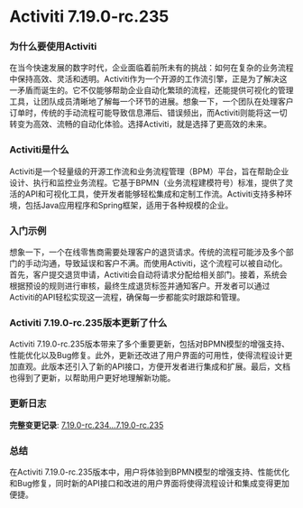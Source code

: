 # Activiti 7.19.0-rc.235
### 为什么要使用Activiti

在当今快速发展的数字时代，企业面临着前所未有的挑战：如何在复杂的业务流程中保持高效、灵活和透明。Activiti作为一个开源的工作流引擎，正是为了解决这一矛盾而诞生的。它不仅能够帮助企业自动化繁琐的流程，还能提供可视化的管理工具，让团队成员清晰地了解每一个环节的进展。想象一下，一个团队在处理客户订单时，传统的手动流程可能导致信息滞后、错误频出，而Activiti则能将这一切转变为高效、流畅的自动化体验。选择Activiti，就是选择了更高效的未来。

### Activiti是什么

Activiti是一个轻量级的开源工作流和业务流程管理（BPM）平台，旨在帮助企业设计、执行和监控业务流程。它基于BPMN（业务流程建模符号）标准，提供了灵活的API和可视化工具，使开发者能够轻松集成和定制工作流。Activiti支持多种环境，包括Java应用程序和Spring框架，适用于各种规模的企业。

### 入门示例

想象一下，一个在线零售商需要处理客户的退货请求。传统的流程可能涉及多个部门的手动沟通，导致延误和客户不满。而使用Activiti，这个流程可以被自动化。首先，客户提交退货申请，Activiti会自动将请求分配给相关部门。接着，系统会根据预设的规则进行审核，最终生成退货标签并通知客户。开发者可以通过Activiti的API轻松实现这一流程，确保每一步都能实时跟踪和管理。

### Activiti 7.19.0-rc.235版本更新了什么

Activiti 7.19.0-rc.235版本带来了多个重要更新，包括对BPMN模型的增强支持、性能优化以及Bug修复。此外，更新还改进了用户界面的可用性，使得流程设计更加直观。此版本还引入了新的API接口，方便开发者进行集成和扩展。最后，文档也得到了更新，以帮助用户更好地理解新功能。

### 更新日志

**完整变更记录**: [7.19.0-rc.234...7.19.0-rc.235](https://github.com/Activiti/Activiti/compare/7.19.0-rc.234...7.19.0-rc.235)

### 总结

在Activiti 7.19.0-rc.235版本中，用户将体验到BPMN模型的增强支持、性能优化和Bug修复，同时新的API接口和改进的用户界面将使得流程设计和集成变得更加便捷。